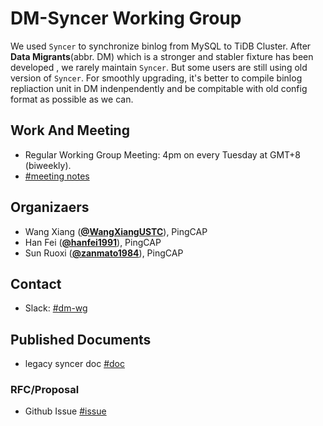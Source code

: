 # DM-Syncer Working Group

We used `Syncer` to synchronize binlog from MySQL to TiDB Cluster. After **Data Migrants**(abbr. DM) which is a stronger and stabler fixture has been developed , we rarely maintain `Syncer`.
But some users are still using old version of `Syncer`. For smoothly upgrading, it's better to compile binlog repliaction unit in DM indenpendently and be compitable with old config format as possible as we can.

## Work And Meeting

- Regular Working Group Meeting: 4pm on every Tuesday at GMT+8 (biweekly).
- [#meeting notes](https://docs.google.com/document/d/1OZz71Shq9kuS5zoje-cCrLahtZV2eHcntxs0MOiFuGA/edit?usp=sharing)

## Organizaers

* Wang Xiang (**[@WangXiangUSTC](https://github.com/WangXiangUSTC)**), PingCAP
* Han Fei (**[@hanfei1991](https://github.com/hanfei1991)**), PingCAP
* Sun Ruoxi (**[@zanmato1984](https://github.com/zanmato1984)**), PingCAP

## Contact
- Slack: [#dm-wg](https://tidbcommunity.slack.com/archives/CRGEV62C9)

## Published Documents

- legacy syncer doc [#doc](https://pingcap.com/docs-cn/stable/reference/tools/syncer/)

### RFC/Proposal

- Github Issue [#issue](https://github.com/pingcap/dm/issues/409)
